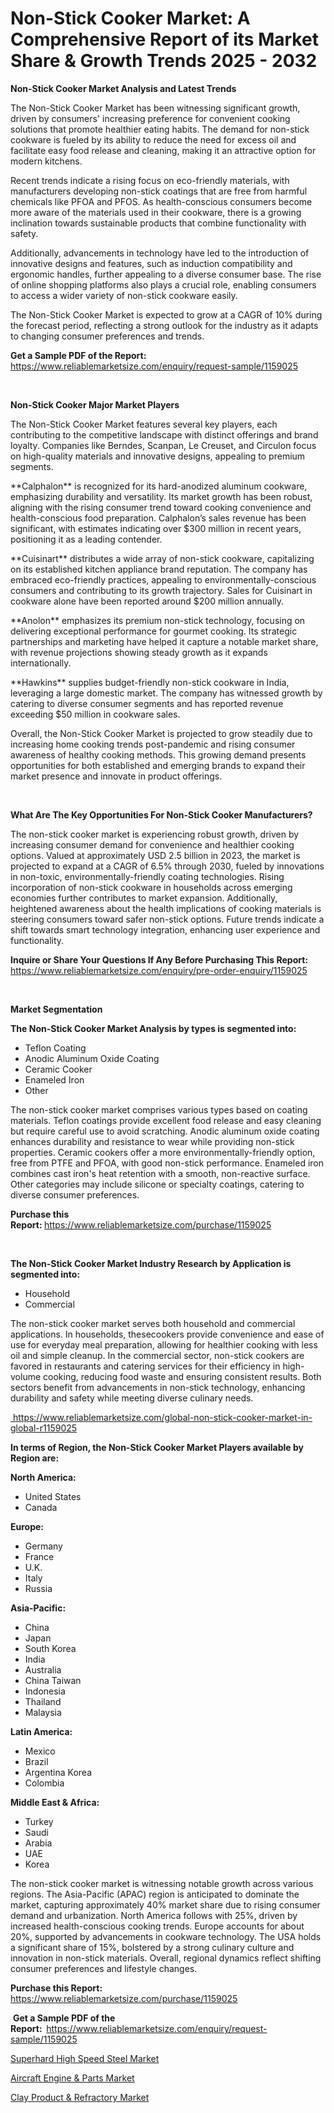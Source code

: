 <p><h1>Non-Stick Cooker Market: A Comprehensive Report of its Market Share & Growth Trends 2025 - 2032</h1></p><p><strong>Non-Stick Cooker Market Analysis and Latest Trends</strong></p>
<p><p>The Non-Stick Cooker Market has been witnessing significant growth, driven by consumers' increasing preference for convenient cooking solutions that promote healthier eating habits. The demand for non-stick cookware is fueled by its ability to reduce the need for excess oil and facilitate easy food release and cleaning, making it an attractive option for modern kitchens.</p><p>Recent trends indicate a rising focus on eco-friendly materials, with manufacturers developing non-stick coatings that are free from harmful chemicals like PFOA and PFOS. As health-conscious consumers become more aware of the materials used in their cookware, there is a growing inclination towards sustainable products that combine functionality with safety.</p><p>Additionally, advancements in technology have led to the introduction of innovative designs and features, such as induction compatibility and ergonomic handles, further appealing to a diverse consumer base. The rise of online shopping platforms also plays a crucial role, enabling consumers to access a wider variety of non-stick cookware easily. </p><p>The Non-Stick Cooker Market is expected to grow at a CAGR of 10% during the forecast period, reflecting a strong outlook for the industry as it adapts to changing consumer preferences and trends.</p></p>
<p><strong>Get a Sample PDF of the Report:&nbsp;</strong> <a href="https://www.reliablemarketsize.com/enquiry/request-sample/1159025?utm_campaign=1840&utm_medium=2&utm_source=Github&utm_content=ia&utm_term=22032025&utm_id=non-stick-cooker">https://www.reliablemarketsize.com/enquiry/request-sample/1159025</a></p>
<p>&nbsp;</p>
<p><strong>Non-Stick Cooker Major Market Players</strong></p>
<p><p>The Non-Stick Cooker Market features several key players, each contributing to the competitive landscape with distinct offerings and brand loyalty. Companies like Berndes, Scanpan, Le Creuset, and Circulon focus on high-quality materials and innovative designs, appealing to premium segments. </p><p>**Calphalon** is recognized for its hard-anodized aluminum cookware, emphasizing durability and versatility. Its market growth has been robust, aligning with the rising consumer trend toward cooking convenience and health-conscious food preparation. Calphalon’s sales revenue has been significant, with estimates indicating over $300 million in recent years, positioning it as a leading contender.</p><p>**Cuisinart** distributes a wide array of non-stick cookware, capitalizing on its established kitchen appliance brand reputation. The company has embraced eco-friendly practices, appealing to environmentally-conscious consumers and contributing to its growth trajectory. Sales for Cuisinart in cookware alone have been reported around $200 million annually.</p><p>**Anolon** emphasizes its premium non-stick technology, focusing on delivering exceptional performance for gourmet cooking. Its strategic partnerships and marketing have helped it capture a notable market share, with revenue projections showing steady growth as it expands internationally.</p><p>**Hawkins** supplies budget-friendly non-stick cookware in India, leveraging a large domestic market. The company has witnessed growth by catering to diverse consumer segments and has reported revenue exceeding $50 million in cookware sales.</p><p>Overall, the Non-Stick Cooker Market is projected to grow steadily due to increasing home cooking trends post-pandemic and rising consumer awareness of healthy cooking methods. This growing demand presents opportunities for both established and emerging brands to expand their market presence and innovate in product offerings.</p></p>
<p>&nbsp;</p>
<p><strong>What Are The Key Opportunities For Non-Stick Cooker Manufacturers?</strong></p>
<p><p>The non-stick cooker market is experiencing robust growth, driven by increasing consumer demand for convenience and healthier cooking options. Valued at approximately USD 2.5 billion in 2023, the market is projected to expand at a CAGR of 6.5% through 2030, fueled by innovations in non-toxic, environmentally-friendly coating technologies. Rising incorporation of non-stick cookware in households across emerging economies further contributes to market expansion. Additionally, heightened awareness about the health implications of cooking materials is steering consumers toward safer non-stick options. Future trends indicate a shift towards smart technology integration, enhancing user experience and functionality.</p></p>
<p><strong>Inquire or Share Your Questions If Any Before Purchasing This Report:</strong> <a href="https://www.reliablemarketsize.com/enquiry/pre-order-enquiry/1159025?utm_campaign=1840&utm_medium=2&utm_source=Github&utm_content=ia&utm_term=22032025&utm_id=non-stick-cooker">https://www.reliablemarketsize.com/enquiry/pre-order-enquiry/1159025</a></p>
<p>&nbsp;</p>
<p><strong>Market Segmentation</strong></p>
<p><strong>The Non-Stick Cooker Market Analysis by types is segmented into:</strong></p>
<p><ul><li>Teflon Coating</li><li>Anodic Aluminum Oxide Coating</li><li>Ceramic Cooker</li><li>Enameled Iron</li><li>Other</li></ul></p>
<p><p>The non-stick cooker market comprises various types based on coating materials. Teflon coatings provide excellent food release and easy cleaning but require careful use to avoid scratching. Anodic aluminum oxide coating enhances durability and resistance to wear while providing non-stick properties. Ceramic cookers offer a more environmentally-friendly option, free from PTFE and PFOA, with good non-stick performance. Enameled iron combines cast iron's heat retention with a smooth, non-reactive surface. Other categories may include silicone or specialty coatings, catering to diverse consumer preferences.</p></p>
<p><strong>Purchase this Report:&nbsp;</strong><a href="https://www.reliablemarketsize.com/purchase/1159025?utm_campaign=1840&utm_medium=2&utm_source=Github&utm_content=ia&utm_term=22032025&utm_id=non-stick-cooker">https://www.reliablemarketsize.com/purchase/1159025</a></p>
<p>&nbsp;</p>
<p><strong>The Non-Stick Cooker Market Industry Research by Application is segmented into:</strong></p>
<p><ul><li>Household</li><li>Commercial</li></ul></p>
<p><p>The non-stick cooker market serves both household and commercial applications. In households, thesecookers provide convenience and ease of use for everyday meal preparation, allowing for healthier cooking with less oil and simple cleanup. In the commercial sector, non-stick cookers are favored in restaurants and catering services for their efficiency in high-volume cooking, reducing food waste and ensuring consistent results. Both sectors benefit from advancements in non-stick technology, enhancing durability and safety while meeting diverse culinary needs.</p></p>
<p><a href="https://www.reliablemarketsize.com/global-non-stick-cooker-market-in-global-r1159025?utm_campaign=1840&utm_medium=2&utm_source=Github&utm_content=ia&utm_term=22032025&utm_id=non-stick-cooker">&nbsp;https://www.reliablemarketsize.com/global-non-stick-cooker-market-in-global-r1159025</a></p>
<p><strong>In terms of Region, the Non-Stick Cooker Market Players available by Region are:</strong></p>
<p>
    <p> <strong> North America: </strong>
        <ul>
            <li>United States</li>
            <li>Canada</li>
        </ul>
        </p> 
    <p> <strong> Europe: </strong>
        <ul>
            <li>Germany</li>
            <li>France</li>
            <li>U.K.</li>
            <li>Italy</li>
            <li>Russia</li>
        </ul>
        </p> 
    <p> <strong> Asia-Pacific: </strong>
        <ul>
            <li>China</li>
            <li>Japan</li>
            <li>South Korea</li>
            <li>India</li>
            <li>Australia</li>
            <li>China Taiwan</li>
            <li>Indonesia</li>
            <li>Thailand</li>
            <li>Malaysia</li>
        </ul>
        </p> 
    <p> <strong> Latin America: </strong>
        <ul>
            <li>Mexico</li>
            <li>Brazil</li>
            <li>Argentina Korea</li>
            <li>Colombia</li>
        </ul>
        </p> 
    <p> <strong> Middle East & Africa: </strong>
        <ul>
            <li>Turkey</li>
            <li>Saudi</li>
            <li>Arabia</li>
            <li>UAE</li>
            <li>Korea</li>
        </ul>
    </p>
    </p>
<p><p>The non-stick cooker market is witnessing notable growth across various regions. The Asia-Pacific (APAC) region is anticipated to dominate the market, capturing approximately 40% market share due to rising consumer demand and urbanization. North America follows with 25%, driven by increased health-conscious cooking trends. Europe accounts for about 20%, supported by advancements in cookware technology. The USA holds a significant share of 15%, bolstered by a strong culinary culture and innovation in non-stick materials. Overall, regional dynamics reflect shifting consumer preferences and lifestyle changes.</p></p>
<p><strong>Purchase this Report: </strong><a href="https://www.reliablemarketsize.com/purchase/1159025?utm_campaign=1840&utm_medium=2&utm_source=Github&utm_content=ia&utm_term=22032025&utm_id=non-stick-cooker">https://www.reliablemarketsize.com/purchase/1159025</a></p>
<p>&nbsp;<strong>Get a Sample PDF of the Report:&nbsp;&nbsp;</strong><a href="https://www.reliablemarketsize.com/enquiry/request-sample/1159025?utm_campaign=1840&utm_medium=2&utm_source=Github&utm_content=ia&utm_term=22032025&utm_id=non-stick-cooker">https://www.reliablemarketsize.com/enquiry/request-sample/1159025</a></p>
<p><strong></strong></p>
<p><p><a href="https://github.com/fahieraudau9/Market-Research-Report-List-1/blob/main/superhard-high-speed-steel-market.md?utm_campaign=1840&utm_medium=2&utm_source=Github&utm_content=ia&utm_term=22032025&utm_id=non-stick-cooker">Superhard High Speed Steel Market</a></p><p><a href="https://github.com/maikefelanc3/Market-Research-Report-List-1/blob/main/aircraft-engine-parts-market.md?utm_campaign=1840&utm_medium=2&utm_source=Github&utm_content=ia&utm_term=22032025&utm_id=non-stick-cooker">Aircraft Engine & Parts Market</a></p><p><a href="https://github.com/vimar16th/Market-Research-Report-List-7/blob/main/clay-product-refractory-market.md?utm_campaign=1840&utm_medium=2&utm_source=Github&utm_content=ia&utm_term=22032025&utm_id=non-stick-cooker">Clay Product & Refractory Market</a></p></p>